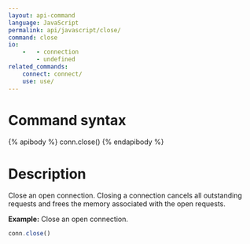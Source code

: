 ```yaml
---
layout: api-command 
language: JavaScript
permalink: api/javascript/close/
command: close
io:
    -   - connection
        - undefined
related_commands:
    connect: connect/
    use: use/
---
```


# Command syntax #

{% apibody %}
conn.close()
{% endapibody %}

# Description #

Close an open connection. Closing a connection cancels all outstanding requests and frees
the memory associated with the open requests.

__Example:__ Close an open connection.

```js
conn.close()
```



